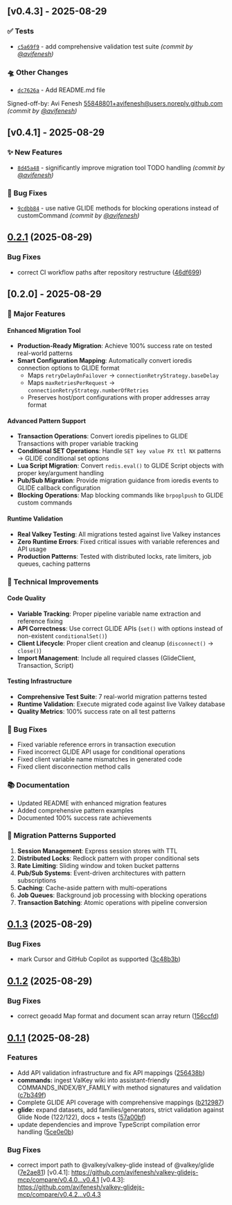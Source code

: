 ## [v0.4.3] - 2025-08-29
### :white_check_mark: Tests
- [`c5a69f9`](https://github.com/avifenesh/valkey-glidejs-mcp/commit/c5a69f92f13dab8c812cc669256e51c6fae2b67d) - add comprehensive validation test suite *(commit by [@avifenesh](https://github.com/avifenesh))*

### :flying_saucer: Other Changes
- [`dc7626a`](https://github.com/avifenesh/valkey-glidejs-mcp/commit/dc7626aab143aee3f83a74d205da3e572c421526) - Add README.md file

Signed-off-by: Avi Fenesh <55848801+avifenesh@users.noreply.github.com> *(commit by [@avifenesh](https://github.com/avifenesh))*


## [v0.4.1] - 2025-08-29

### :sparkles: New Features

- [`8d45a48`](https://github.com/avifenesh/valkey-glidejs-mcp/commit/8d45a480eac2a7104dea64e66a904e4ea16b37ae) - significantly improve migration tool TODO handling _(commit by [@avifenesh](https://github.com/avifenesh))_

### :bug: Bug Fixes

- [`9cdbb84`](https://github.com/avifenesh/valkey-glidejs-mcp/commit/9cdbb8490336581af1d6a7643c2a4bc68c6b93b9) - use native GLIDE methods for blocking operations instead of customCommand _(commit by [@avifenesh](https://github.com/avifenesh))_

## [0.2.1](https://github.com/avifenesh/valkey-glidejs-mcp/compare/v0.2.0...v0.2.1) (2025-08-29)

### Bug Fixes

- correct CI workflow paths after repository restructure ([46df699](https://github.com/avifenesh/valkey-glidejs-mcp/commit/46df69941a2f87d5146b891f306bf480446e9bcd))

## [0.2.0] - 2025-08-29

### 🚀 Major Features

#### Enhanced Migration Tool

- **Production-Ready Migration**: Achieve 100% success rate on tested real-world patterns
- **Smart Configuration Mapping**: Automatically convert ioredis connection options to GLIDE format
  - Maps `retryDelayOnFailover` → `connectionRetryStrategy.baseDelay`
  - Maps `maxRetriesPerRequest` → `connectionRetryStrategy.numberOfRetries`
  - Preserves host/port configurations with proper addresses array format

#### Advanced Pattern Support

- **Transaction Operations**: Convert ioredis pipelines to GLIDE Transactions with proper variable tracking
- **Conditional SET Operations**: Handle `SET key value PX ttl NX` patterns → GLIDE conditional set options
- **Lua Script Migration**: Convert `redis.eval()` to GLIDE Script objects with proper key/argument handling
- **Pub/Sub Migration**: Provide migration guidance from ioredis events to GLIDE callback configuration
- **Blocking Operations**: Map blocking commands like `brpoplpush` to GLIDE custom commands

#### Runtime Validation

- **Real Valkey Testing**: All migrations tested against live Valkey instances
- **Zero Runtime Errors**: Fixed critical issues with variable references and API usage
- **Production Patterns**: Tested with distributed locks, rate limiters, job queues, caching patterns

### 🔧 Technical Improvements

#### Code Quality

- **Variable Tracking**: Proper pipeline variable name extraction and reference fixing
- **API Correctness**: Use correct GLIDE APIs (`set()` with options instead of non-existent `conditionalSet()`)
- **Client Lifecycle**: Proper client creation and cleanup (`disconnect()` → `close()`)
- **Import Management**: Include all required classes (GlideClient, Transaction, Script)

#### Testing Infrastructure

- **Comprehensive Test Suite**: 7 real-world migration patterns tested
- **Runtime Validation**: Execute migrated code against live Valkey database
- **Quality Metrics**: 100% success rate on all test patterns

### 🐛 Bug Fixes

- Fixed variable reference errors in transaction execution
- Fixed incorrect GLIDE API usage for conditional operations
- Fixed client variable name mismatches in generated code
- Fixed client disconnection method calls

### 📚 Documentation

- Updated README with enhanced migration features
- Added comprehensive pattern examples
- Documented 100% success rate achievements

### 🔄 Migration Patterns Supported

1. **Session Management**: Express session stores with TTL
2. **Distributed Locks**: Redlock pattern with proper conditional sets
3. **Rate Limiting**: Sliding window and token bucket patterns
4. **Pub/Sub Systems**: Event-driven architectures with pattern subscriptions
5. **Caching**: Cache-aside pattern with multi-operations
6. **Job Queues**: Background job processing with blocking operations
7. **Transaction Batching**: Atomic operations with pipeline conversion

## [0.1.3](https://github.com/avifenesh/valkey-glidejs-mcp/compare/v0.1.2...v0.1.3) (2025-08-29)

### Bug Fixes

- mark Cursor and GitHub Copilot as supported ([3c48b3b](https://github.com/avifenesh/valkey-glidejs-mcp/commit/3c48b3bf556d3ec187c862d6b130b5ac34d2f2ee))

## [0.1.2](https://github.com/avifenesh/valkey-glidejs-mcp/compare/v0.1.1...v0.1.2) (2025-08-29)

### Bug Fixes

- correct geoadd Map format and document scan array return ([156ccfd](https://github.com/avifenesh/valkey-glidejs-mcp/commit/156ccfd6027c0459237aaab60f1b3ef4c32ddff0))

## [0.1.1](https://github.com/avifenesh/valkey-glidejs-mcp/compare/v0.1.0...v0.1.1) (2025-08-28)

### Features

- Add API validation infrastructure and fix API mappings ([256438b](https://github.com/avifenesh/valkey-glidejs-mcp/commit/256438b7c107b7674945cfd90eb0e97bdad2cff3))
- **commands:** ingest ValKey wiki into assistant-friendly COMMANDS_INDEX/BY_FAMILY with method signatures and validation ([c7b349f](https://github.com/avifenesh/valkey-glidejs-mcp/commit/c7b349f598569e28e92dd9c972a39beeefb3a45a))
- Complete GLIDE API coverage with comprehensive mappings ([b212987](https://github.com/avifenesh/valkey-glidejs-mcp/commit/b212987473aa93953d54ee6132146193aebf4225))
- **glide:** expand datasets, add families/generators, strict validation against Glide Node (122/122), docs + tests ([57a00bf](https://github.com/avifenesh/valkey-glidejs-mcp/commit/57a00bfeb468dbf680fbe638a74db04487ee6797))
- update dependencies and improve TypeScript compilation error handling ([5ce0e0b](https://github.com/avifenesh/valkey-glidejs-mcp/commit/5ce0e0bcf90c5135715aca5bf6d319f8ef97dd8c))

### Bug Fixes

- correct import path to @valkey/valkey-glide instead of @valkey/glide ([7e2ae81](https://github.com/avifenesh/valkey-glidejs-mcp/commit/7e2ae8112379c748afff80a885f5a0bf4d27080e))
  [v0.4.1]: https://github.com/avifenesh/valkey-glidejs-mcp/compare/v0.4.0...v0.4.1
[v0.4.3]: https://github.com/avifenesh/valkey-glidejs-mcp/compare/v0.4.2...v0.4.3
